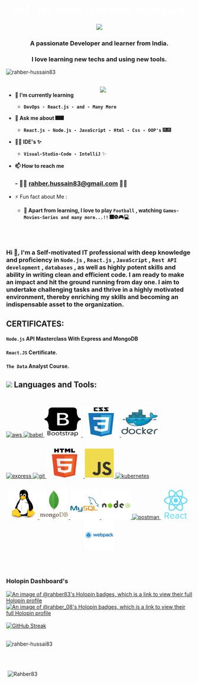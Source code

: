 <h1 align="center" style="color: white">Hi 👋, My name is Rahber Hussain ✨</h1>
<p align="center">
  <a href="https://github.com/DenverCoder1/readme-typing-svg"><img src="https://readme-typing-svg.herokuapp.com?font=Time+New+Roman&color=cyan&size=25&center=true&vCenter=true&width=600&height=100&lines=✨+Full+Stack+Web+Developer..<3+✨"></a>
</p>
<h3 align="center"> A passionate Developer and learner from India. </h3>
<h3 align="center"> I love learning new techs and using new tools. </h3>

<p align="left"> <img src="https://komarev.com/ghpvc/?username=rahber-hussain83&label=Profile%20views&color=0e75b6&style=flat" alt="rahber-hussain83" /> </p><br>
<picture> <img align="right" src="https://github.com/7oSkaaa/7oSkaaa/blob/main/Images/Right_Side.gif?raw=true" width = 250px></picture>

- <strong>🌱 I’m currently learning</strong> <strong>
   -  **`DevOps - React.js - and - Many More`**</strong>

- <strong>💬 Ask me about 🎆🎆</strong> <strong>
   - **`React.js - Node.js - JavaScript - Html - Css - OOP's`**</strong> 🎆🎆

- <strong>🧑‍💻 IDE's ✨</strong> <strong>
   - **`Visual-Studio-Code - IntelliJ`**</strong> ✨

- <strong>📫 How to reach me</strong> <h3> - 📧📧 **rahber.hussain83@gmail.com** 📧📧</h3>

- ⚡ Fun fact about Me :<strong>
   - 🌟 **Apart from learning, I love to play** **`Football`** , watching `Games-Movies-Series and many more...!!` 🎆⚽🎮💻</strong>
<br>
<br>

### Hi 👋, I'm a Self-motivated IT professional with deep knowledge and proficiency in `Node.js` , `React.js` , `JavaScript` , `Rest API development` , `databases` , as well as highly potent skills and ability in writing clean and efficient code. I am ready to make an impact and hit the ground running from day one. I aim to undertake challenging tasks and thrive in a highly motivated environment, thereby enriching my skills and becoming an indispensable asset to the organization.

## CERTIFICATES:
#### `Node.js` API Masterclass With Express and MongoDB
#### `React.JS` Certificate.
#### `The Data` Analyst Course.

## <img src="https://media2.giphy.com/media/QssGEmpkyEOhBCb7e1/giphy.gif?cid=ecf05e47a0n3gi1bfqntqmob8g9aid1oyj2wr3ds3mg700bl&rid=giphy.gif" width ="25"><b> Languages and Tools:</b>
<br>

<div style="display: flex; justify-content: space-between; align-items: center; flex-wrap: wrap;">
<p align="center"> 
  <a href="https://aws.amazon.com" target="_blank" rel="noreferrer"> <img src="https://upload.wikimedia.org/wikipedia/commons/thumb/9/93/Amazon_Web_Services_Logo.svg/800px-Amazon_Web_Services_Logo.svg.png" alt="aws" width="70" height="50"/> </a> 
  <a href="https://babeljs.io/" target="_blank" rel="noreferrer"> <img src="https://d33wubrfki0l68.cloudfront.net/7a197cfe44548cc1a3f581152af70a3051e11671/78df8/img/babel.svg" alt="babel" width="100" height="80"/> 
</a> 
  <a href="https://getbootstrap.com" target="_blank" rel="noreferrer"> <img src="https://raw.githubusercontent.com/devicons/devicon/master/icons/bootstrap/bootstrap-plain-wordmark.svg" alt="bootstrap" width="100" height="80"/> </a> 
<a href="https://www.w3schools.com/css/" target="_blank" rel="noreferrer"> <img src="https://raw.githubusercontent.com/devicons/devicon/master/icons/css3/css3-original-wordmark.svg" alt="css3" width="100" height="80"/> </a> 
<a href="https://www.docker.com/" target="_blank" rel="noreferrer"> <img src="https://raw.githubusercontent.com/devicons/devicon/master/icons/docker/docker-original-wordmark.svg" alt="docker" width="100" height="80"/> </a> 
</p>
</div>
<div style="display: flex; justify-content: space-between; align-items: center; flex-wrap: wrap;">
<p align="center"> 
  <a href="https://expressjs.com" target="_blank" rel="noreferrer"> <img src="https://upload.wikimedia.org/wikipedia/en/7/7e/Express_Clothing_Logo.SVG" alt="express" width="100" height="80"/> </a> 
<a href="https://git-scm.com/" target="_blank" rel="noreferrer"> <img src="https://www.vectorlogo.zone/logos/git-scm/git-scm-icon.svg" alt="git" width="100" height="80"/> </a> 
<a href="https://www.w3.org/html/" target="_blank" rel="noreferrer"> <img src="https://raw.githubusercontent.com/devicons/devicon/master/icons/html5/html5-original-wordmark.svg" alt="html5" width="100" height="80"/> </a>
<a href="https://developer.mozilla.org/en-US/docs/Web/JavaScript" target="_blank" rel="noreferrer"> <img src="https://raw.githubusercontent.com/devicons/devicon/master/icons/javascript/javascript-original.svg" alt="javascript" width="80" height="80"/> </a> 
<a href="https://kubernetes.io" target="_blank" rel="noreferrer"> <img src="https://www.vectorlogo.zone/logos/kubernetes/kubernetes-icon.svg" alt="kubernetes" width="80" height="80"/> </a> 
</p>
</div>
<div style="display: flex; justify-content: space-between; align-items: center; flex-wrap: wrap;">
<p align="center"> 
<a href="https://www.linux.org/" target="_blank" rel="noreferrer"> <img src="https://raw.githubusercontent.com/devicons/devicon/master/icons/linux/linux-original.svg" alt="linux" width="80" height="80"/> </a> 
<a href="https://www.mongodb.com/" target="_blank" rel="noreferrer"> <img src="https://raw.githubusercontent.com/devicons/devicon/master/icons/mongodb/mongodb-original-wordmark.svg" alt="mongodb" width="80" height="80"/> </a> 
<a href="https://www.mysql.com/" target="_blank" rel="noreferrer"> <img src="https://raw.githubusercontent.com/devicons/devicon/master/icons/mysql/mysql-original-wordmark.svg" alt="mysql" width="80" height="80"/> </a> 
<a href="https://nodejs.org" target="_blank" rel="noreferrer"> <img src="https://raw.githubusercontent.com/devicons/devicon/master/icons/nodejs/nodejs-original-wordmark.svg" alt="nodejs" width="80" height="80"/> </a> 
<a href="https://postman.com" target="_blank" rel="noreferrer"> <img src="https://www.vectorlogo.zone/logos/getpostman/getpostman-icon.svg" alt="postman" width="80" height="80"/> </a> 
<a href="https://reactjs.org/" target="_blank" rel="noreferrer"> <img src="https://raw.githubusercontent.com/devicons/devicon/master/icons/react/react-original-wordmark.svg" alt="react" width="80" height="80"/> </a> 
<a href="https://webpack.js.org" target="_blank" rel="noreferrer"> <img src="https://raw.githubusercontent.com/devicons/devicon/d00d0969292a6569d45b06d3f350f463a0107b0d/icons/webpack/webpack-original-wordmark.svg" alt="webpack" width="80" height="80"/> </a> 
</p>
</div>
<br>
<br>

### Holopin Dashboard's  
[![An image of @rahber83's Holopin badges, which is a link to view their full Holopin profile](https://holopin.me/rahber83)](https://holopin.io/@rahber83)
[![An image of @rahber_08's Holopin badges, which is a link to view their full Holopin profile](https://holopin.me/rahber_08)](https://holopin.io/@rahber_08)
<br>
<br>
<a href="https://git.io/streak-stats"><img src="https://github-readme-streak-stats.herokuapp.com?user=Rahber83&theme=vue-dark" alt="GitHub Streak" /></a>
<br>
<br>
<p><img align="center" src="https://github-readme-stats.vercel.app/api/top-langs?username=rahber-hussain83&show_icons=true&theme=dark&title_color=f5f0f0&text_color=efebeb&locale=en&layout=compact" alt="rahber-hussai83" /></p>
<br>
<br>
<p>&nbsp;<img align="center" src="https://github-readme-stats.vercel.app/api?username=Rahber83&show_icons=true&theme=dark&title_color=f3ecec&text_color=ebe5e5&locale=en" alt="Rahber83" /></p>
<br>


